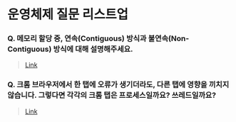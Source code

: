 # 운영체제 질문 리스트업

### Q. 메모리 할당 중, 연속(Contiguous) 방식과 불연속(Non-Contiguous) 방식에 대해 설명해주세요.
> [Link](https://github.com/CS-MASTER-BOOK/CS-NOTE/tree/main/%EC%9A%B4%EC%98%81%EC%B2%B4%EC%A0%9C/%EB%A9%94%EB%AA%A8%EB%A6%AC%20%ED%95%A0%EB%8B%B9%20%EC%A4%91%2C%20%EC%97%B0%EC%86%8D(Contiguous)%20%EB%B0%A9%EC%8B%9D%EA%B3%BC%20%EB%B6%88%EC%97%B0%EC%86%8D(Non-Contiguous)%20%EB%B0%A9%EC%8B%9D%EC%97%90%20%EB%8C%80%ED%95%B4%20%EC%84%A4%EB%AA%85%ED%95%B4%EC%A3%BC%EC%84%B8%EC%9A%94.)

### Q. 크롬 브라우저에서 한 탭에 오류가 생기더라도, 다른 탭에 영향을 끼치지 않습니다. 그렇다면 각각의 크롬 탭은 프로세스일까요? 쓰레드일까요?
> [Link](./%EC%9A%B4%EC%98%81%EC%B2%B4%EC%A0%9C/%ED%81%AC%EB%A1%AC%20%EB%B8%8C%EB%9D%BC%EC%9A%B0%EC%A0%80%EC%97%90%EC%84%9C%20%ED%95%9C%20%ED%83%AD%EC%97%90%20%EC%98%A4%EB%A5%98%EA%B0%80%20%EC%83%9D%EA%B8%B0%EB%8D%94%EB%9D%BC%EB%8F%84%2C%20%EB%8B%A4%EB%A5%B8%20%ED%83%AD%EC%97%90%20%EC%98%81%ED%96%A5%EC%9D%84%20%EB%81%BC%EC%B9%98%EC%A7%80%20%EC%95%8A%EC%8A%B5%EB%8B%88%EB%8B%A4.%20%EA%B7%B8%EB%A0%87%EB%8B%A4%EB%A9%B4%20%EA%B0%81%EA%B0%81%EC%9D%98%20%ED%81%AC%EB%A1%AC%20%ED%83%AD%EC%9D%80%20%ED%94%84%EB%A1%9C%EC%84%B8%EC%8A%A4%EC%9D%BC%EA%B9%8C%EC%9A%94%3F%20%EC%93%B0%EB%A0%88%EB%93%9C%EC%9D%BC%EA%B9%8C%EC%9A%94%3F)
